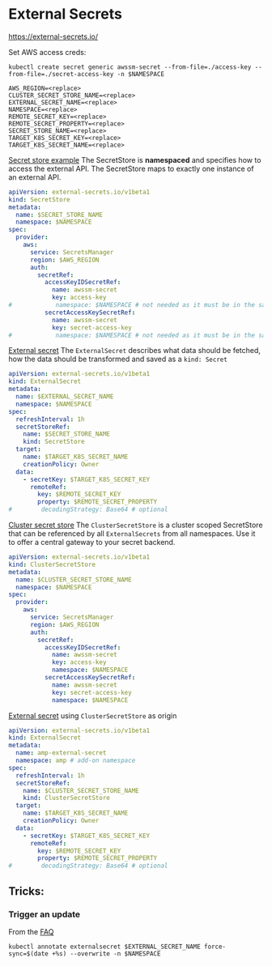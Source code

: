 # External Secrets

https://external-secrets.io/

Set AWS access creds:

```shell
kubectl create secret generic awssm-secret --from-file=./access-key --from-file=./secret-access-key -n $NAMESPACE
```

```shell 
AWS_REGION=<replace>
CLUSTER_SECRET_STORE_NAME=<replace>
EXTERNAL_SECRET_NAME=<replace>
NAMESPACE=<replace>
REMOTE_SECRET_KEY=<replace>
REMOTE_SECRET_PROPERTY=<replace>
SECRET_STORE_NAME=<replace>
TARGET_K8S_SECRET_KEY=<replace>
TARGET_K8S_SECRET_NAME=<replace>
```

[Secret store example](https://external-secrets.io/latest/api/secretstore/)
The SecretStore is **namespaced** and specifies how to access the external API. The SecretStore maps to exactly one
instance of an external API.

```yaml
apiVersion: external-secrets.io/v1beta1
kind: SecretStore
metadata:
  name: $SECRET_STORE_NAME
  namespace: $NAMESPACE
spec:
  provider:
    aws:
      service: SecretsManager
      region: $AWS_REGION
      auth:
        secretRef:
          accessKeyIDSecretRef:
            name: awssm-secret
            key: access-key
#            namespace: $NAMESPACE # not needed as it must be in the same namespace as the `SecretStore`
          secretAccessKeySecretRef:
            name: awssm-secret
            key: secret-access-key
#            namespace: $NAMESPACE # not needed as it must be in the same namespace as the `SecretStore`
```

[External secret](https://external-secrets.io/latest/api/externalsecret/)
The `ExternalSecret` describes what data should be fetched, how the data should be transformed and saved as
a `kind: Secret`

```yaml
apiVersion: external-secrets.io/v1beta1
kind: ExternalSecret
metadata:
  name: $EXTERNAL_SECRET_NAME
  namespace: $NAMESPACE
spec:
  refreshInterval: 1h
  secretStoreRef:
    name: $SECRET_STORE_NAME
    kind: SecretStore
  target:
    name: $TARGET_K8S_SECRET_NAME
    creationPolicy: Owner
  data:
    - secretKey: $TARGET_K8S_SECRET_KEY
      remoteRef:
        key: $REMOTE_SECRET_KEY
        property: $REMOTE_SECRET_PROPERTY
#        decodingStrategy: Base64 # optional
```

[Cluster secret store](https://external-secrets.io/latest/api/clustersecretstore/)
The `ClusterSecretStore` is a cluster scoped SecretStore that can be referenced by all `ExternalSecrets` from all
namespaces. Use it to offer a central gateway to your secret backend.

```yaml
apiVersion: external-secrets.io/v1beta1
kind: ClusterSecretStore
metadata:
  name: $CLUSTER_SECRET_STORE_NAME
  namespace: $NAMESPACE
spec:
  provider:
    aws:
      service: SecretsManager
      region: $AWS_REGION
      auth:
        secretRef:
          accessKeyIDSecretRef:
            name: awssm-secret
            key: access-key
            namespace: $NAMESPACE
          secretAccessKeySecretRef:
            name: awssm-secret
            key: secret-access-key
            namespace: $NAMESPACE
```

[External secret](https://external-secrets.io/latest/api/externalsecret/) using `ClusterSecretStore` as origin

```yaml
apiVersion: external-secrets.io/v1beta1
kind: ExternalSecret
metadata:
  name: amp-external-secret
  namespace: amp # add-on namespace
spec:
  refreshInterval: 1h
  secretStoreRef:
    name: $CLUSTER_SECRET_STORE_NAME
    kind: ClusterSecretStore
  target:
    name: $TARGET_K8S_SECRET_NAME
    creationPolicy: Owner
  data:
    - secretKey: $TARGET_K8S_SECRET_KEY
      remoteRef:
        key: $REMOTE_SECRET_KEY
        property: $REMOTE_SECRET_PROPERTY
#        decodingStrategy: Base64 # optional
```

## Tricks:

### Trigger an update

From the [FAQ](https://external-secrets.io/latest/introduction/faq/)

```shell
kubectl annotate externalsecret $EXTERNAL_SECRET_NAME force-sync=$(date +%s) --overwrite -n $NAMESPACE
```
